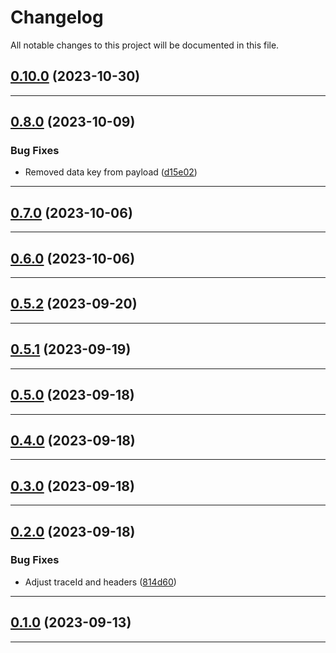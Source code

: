 <!--- BEGIN HEADER -->
# Changelog

All notable changes to this project will be documented in this file.
<!--- END HEADER -->

## [0.10.0](https://github.com/mateusmacedo/chapa-php-infrastructure/compare/v0.9.0...v0.10.0) (2023-10-30)


---

## [0.8.0](https://github.com/mateusmacedo/chapa-php-infrastructure/compare/v0.7.0...v0.8.0) (2023-10-09)

### Bug Fixes

* Removed data key from payload ([d15e02](https://github.com/mateusmacedo/chapa-php-infrastructure/commit/d15e021759374efe8d8e96d7c9fcd0d1adca82c1))


---

## [0.7.0](https://github.com/mateusmacedo/chapa-php-infrastructure/compare/v0.6.0...v0.7.0) (2023-10-06)


---

## [0.6.0](https://github.com/mateusmacedo/chapa-php-infrastructure/compare/v0.5.2...v0.6.0) (2023-10-06)


---

## [0.5.2](https://github.com/mateusmacedo/chapa-php-infrastructure/compare/v0.5.1...v0.5.2) (2023-09-20)


---

## [0.5.1](https://github.com/mateusmacedo/chapa-php-infrastructure/compare/v0.5.0...v0.5.1) (2023-09-19)


---

## [0.5.0](https://github.com/mateusmacedo/chapa-php-infrastructure/compare/v0.4.0...v0.5.0) (2023-09-18)


---

## [0.4.0](https://github.com/mateusmacedo/chapa-php-infrastructure/compare/v0.3.0...v0.4.0) (2023-09-18)


---

## [0.3.0](https://github.com/mateusmacedo/chapa-php-infrastructure/compare/v0.2.0...v0.3.0) (2023-09-18)


---

## [0.2.0](https://github.com/mateusmacedo/chapa-php-infrastructure/compare/v0.1.0...v0.2.0) (2023-09-18)

### Bug Fixes

* Adjust traceId and headers ([814d60](https://github.com/mateusmacedo/chapa-php-infrastructure/commit/814d60ddcdf6f031f6f98eb5c30cb8219414824d))


---

## [0.1.0](https://github.com/mateusmacedo/chapa-php-infrastructure/compare/0.0.0...v0.1.0) (2023-09-13)


---

